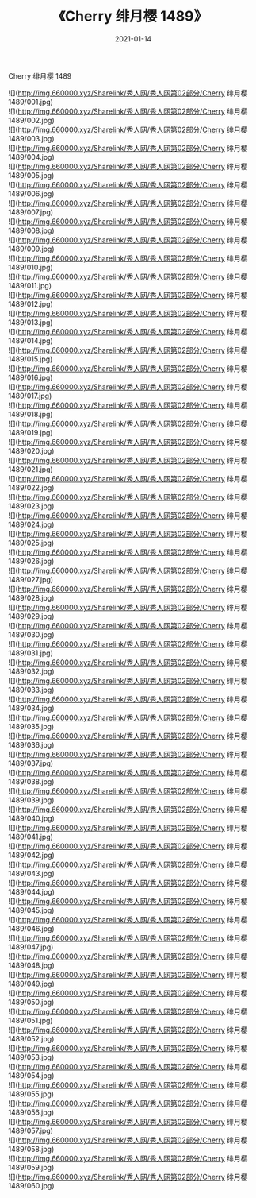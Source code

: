 ﻿---
layout: post
title:  《Cherry 绯月樱 1489》
date:   2021-01-14
img: http://img.660000.xyz/Sharelink/秀人网/秀人网第02部分/Cherry 绯月樱 1489/000.jpg
categories: [美女, 清纯, 唯美]
---

Cherry 绯月樱 1489

  ![](http://img.660000.xyz/Sharelink/秀人网/秀人网第02部分/Cherry 绯月樱 1489/001.jpg) <br> ![](http://img.660000.xyz/Sharelink/秀人网/秀人网第02部分/Cherry 绯月樱 1489/002.jpg) <br> ![](http://img.660000.xyz/Sharelink/秀人网/秀人网第02部分/Cherry 绯月樱 1489/003.jpg) <br> ![](http://img.660000.xyz/Sharelink/秀人网/秀人网第02部分/Cherry 绯月樱 1489/004.jpg) <br> ![](http://img.660000.xyz/Sharelink/秀人网/秀人网第02部分/Cherry 绯月樱 1489/005.jpg) <br> ![](http://img.660000.xyz/Sharelink/秀人网/秀人网第02部分/Cherry 绯月樱 1489/006.jpg) <br> ![](http://img.660000.xyz/Sharelink/秀人网/秀人网第02部分/Cherry 绯月樱 1489/007.jpg) <br> ![](http://img.660000.xyz/Sharelink/秀人网/秀人网第02部分/Cherry 绯月樱 1489/008.jpg) <br> ![](http://img.660000.xyz/Sharelink/秀人网/秀人网第02部分/Cherry 绯月樱 1489/009.jpg) <br> ![](http://img.660000.xyz/Sharelink/秀人网/秀人网第02部分/Cherry 绯月樱 1489/010.jpg) <br> ![](http://img.660000.xyz/Sharelink/秀人网/秀人网第02部分/Cherry 绯月樱 1489/011.jpg) <br> ![](http://img.660000.xyz/Sharelink/秀人网/秀人网第02部分/Cherry 绯月樱 1489/012.jpg) <br> ![](http://img.660000.xyz/Sharelink/秀人网/秀人网第02部分/Cherry 绯月樱 1489/013.jpg) <br> ![](http://img.660000.xyz/Sharelink/秀人网/秀人网第02部分/Cherry 绯月樱 1489/014.jpg) <br> ![](http://img.660000.xyz/Sharelink/秀人网/秀人网第02部分/Cherry 绯月樱 1489/015.jpg) <br> ![](http://img.660000.xyz/Sharelink/秀人网/秀人网第02部分/Cherry 绯月樱 1489/016.jpg) <br> ![](http://img.660000.xyz/Sharelink/秀人网/秀人网第02部分/Cherry 绯月樱 1489/017.jpg) <br> ![](http://img.660000.xyz/Sharelink/秀人网/秀人网第02部分/Cherry 绯月樱 1489/018.jpg) <br> ![](http://img.660000.xyz/Sharelink/秀人网/秀人网第02部分/Cherry 绯月樱 1489/019.jpg) <br> ![](http://img.660000.xyz/Sharelink/秀人网/秀人网第02部分/Cherry 绯月樱 1489/020.jpg) <br> ![](http://img.660000.xyz/Sharelink/秀人网/秀人网第02部分/Cherry 绯月樱 1489/021.jpg) <br> ![](http://img.660000.xyz/Sharelink/秀人网/秀人网第02部分/Cherry 绯月樱 1489/022.jpg) <br> ![](http://img.660000.xyz/Sharelink/秀人网/秀人网第02部分/Cherry 绯月樱 1489/023.jpg) <br> ![](http://img.660000.xyz/Sharelink/秀人网/秀人网第02部分/Cherry 绯月樱 1489/024.jpg) <br> ![](http://img.660000.xyz/Sharelink/秀人网/秀人网第02部分/Cherry 绯月樱 1489/025.jpg) <br> ![](http://img.660000.xyz/Sharelink/秀人网/秀人网第02部分/Cherry 绯月樱 1489/026.jpg) <br> ![](http://img.660000.xyz/Sharelink/秀人网/秀人网第02部分/Cherry 绯月樱 1489/027.jpg) <br> ![](http://img.660000.xyz/Sharelink/秀人网/秀人网第02部分/Cherry 绯月樱 1489/028.jpg) <br> ![](http://img.660000.xyz/Sharelink/秀人网/秀人网第02部分/Cherry 绯月樱 1489/029.jpg) <br> ![](http://img.660000.xyz/Sharelink/秀人网/秀人网第02部分/Cherry 绯月樱 1489/030.jpg) <br> ![](http://img.660000.xyz/Sharelink/秀人网/秀人网第02部分/Cherry 绯月樱 1489/031.jpg) <br> ![](http://img.660000.xyz/Sharelink/秀人网/秀人网第02部分/Cherry 绯月樱 1489/032.jpg) <br> ![](http://img.660000.xyz/Sharelink/秀人网/秀人网第02部分/Cherry 绯月樱 1489/033.jpg) <br> ![](http://img.660000.xyz/Sharelink/秀人网/秀人网第02部分/Cherry 绯月樱 1489/034.jpg) <br> ![](http://img.660000.xyz/Sharelink/秀人网/秀人网第02部分/Cherry 绯月樱 1489/035.jpg) <br> ![](http://img.660000.xyz/Sharelink/秀人网/秀人网第02部分/Cherry 绯月樱 1489/036.jpg) <br> ![](http://img.660000.xyz/Sharelink/秀人网/秀人网第02部分/Cherry 绯月樱 1489/037.jpg) <br> ![](http://img.660000.xyz/Sharelink/秀人网/秀人网第02部分/Cherry 绯月樱 1489/038.jpg) <br> ![](http://img.660000.xyz/Sharelink/秀人网/秀人网第02部分/Cherry 绯月樱 1489/039.jpg) <br> ![](http://img.660000.xyz/Sharelink/秀人网/秀人网第02部分/Cherry 绯月樱 1489/040.jpg) <br> ![](http://img.660000.xyz/Sharelink/秀人网/秀人网第02部分/Cherry 绯月樱 1489/041.jpg) <br> ![](http://img.660000.xyz/Sharelink/秀人网/秀人网第02部分/Cherry 绯月樱 1489/042.jpg) <br> ![](http://img.660000.xyz/Sharelink/秀人网/秀人网第02部分/Cherry 绯月樱 1489/043.jpg) <br> ![](http://img.660000.xyz/Sharelink/秀人网/秀人网第02部分/Cherry 绯月樱 1489/044.jpg) <br> ![](http://img.660000.xyz/Sharelink/秀人网/秀人网第02部分/Cherry 绯月樱 1489/045.jpg) <br> ![](http://img.660000.xyz/Sharelink/秀人网/秀人网第02部分/Cherry 绯月樱 1489/046.jpg) <br> ![](http://img.660000.xyz/Sharelink/秀人网/秀人网第02部分/Cherry 绯月樱 1489/047.jpg) <br> ![](http://img.660000.xyz/Sharelink/秀人网/秀人网第02部分/Cherry 绯月樱 1489/048.jpg) <br> ![](http://img.660000.xyz/Sharelink/秀人网/秀人网第02部分/Cherry 绯月樱 1489/049.jpg) <br> ![](http://img.660000.xyz/Sharelink/秀人网/秀人网第02部分/Cherry 绯月樱 1489/050.jpg) <br> ![](http://img.660000.xyz/Sharelink/秀人网/秀人网第02部分/Cherry 绯月樱 1489/051.jpg) <br> ![](http://img.660000.xyz/Sharelink/秀人网/秀人网第02部分/Cherry 绯月樱 1489/052.jpg) <br> ![](http://img.660000.xyz/Sharelink/秀人网/秀人网第02部分/Cherry 绯月樱 1489/053.jpg) <br> ![](http://img.660000.xyz/Sharelink/秀人网/秀人网第02部分/Cherry 绯月樱 1489/054.jpg) <br> ![](http://img.660000.xyz/Sharelink/秀人网/秀人网第02部分/Cherry 绯月樱 1489/055.jpg) <br> ![](http://img.660000.xyz/Sharelink/秀人网/秀人网第02部分/Cherry 绯月樱 1489/056.jpg) <br> ![](http://img.660000.xyz/Sharelink/秀人网/秀人网第02部分/Cherry 绯月樱 1489/057.jpg) <br> ![](http://img.660000.xyz/Sharelink/秀人网/秀人网第02部分/Cherry 绯月樱 1489/058.jpg) <br> ![](http://img.660000.xyz/Sharelink/秀人网/秀人网第02部分/Cherry 绯月樱 1489/059.jpg) <br> ![](http://img.660000.xyz/Sharelink/秀人网/秀人网第02部分/Cherry 绯月樱 1489/060.jpg) <br>